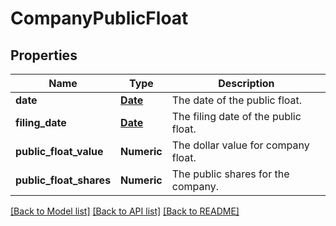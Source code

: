 # CompanyPublicFloat

[//]: # (CLASS:IntrinioSDK::CompanyPublicFloat)

[//]: # (KIND:object)

## Properties

[//]: # (START_DEFINITION)

Name | Type | Description
------------ | ------------- | -------------
**date** | [**Date**](Date.md) | The date of the public float. &nbsp;
**filing_date** | [**Date**](Date.md) | The filing date of the public float. &nbsp;
**public_float_value** | **Numeric** | The dollar value for company float. &nbsp;
**public_float_shares** | **Numeric** | The public shares for the company. &nbsp;

[//]: # (END_DEFINITION)


[//]: # (CONTAINED_CLASS:IntrinioSDK::Date)


[//]: # (CONTAINED_CLASS:IntrinioSDK::Date)


[[Back to Model list]](../README.md#documentation-for-models) [[Back to API list]](../README.md#documentation-for-api-endpoints) [[Back to README]](../README.md)


